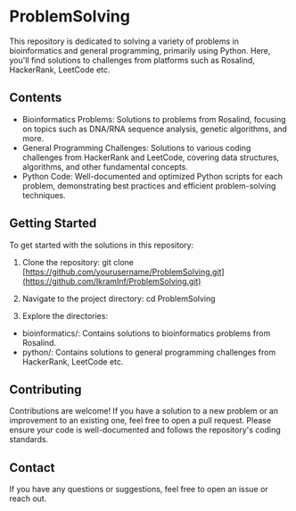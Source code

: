 # ProblemSolving

This repository is dedicated to solving a variety of problems in bioinformatics and general programming, primarily using Python. Here, you'll find solutions to challenges from platforms such as Rosalind, HackerRank, LeetCode etc.

## Contents
* Bioinformatics Problems: Solutions to problems from Rosalind, focusing on topics such as DNA/RNA sequence analysis, genetic algorithms, and more.
* General Programming Challenges: Solutions to various coding challenges from HackerRank and LeetCode, covering data structures, algorithms, and other fundamental concepts.
* Python Code: Well-documented and optimized Python scripts for each problem, demonstrating best practices and efficient problem-solving techniques.

## Getting Started
To get started with the solutions in this repository:

1. Clone the repository:
   git clone [https://github.com/yourusername/ProblemSolving.git](https://github.com/IkramInf/ProblemSolving.git)

2. Navigate to the project directory:
   cd ProblemSolving

3. Explore the directories:
  - bioinformatics/: Contains solutions to bioinformatics problems from Rosalind.
  - python/: Contains solutions to general programming challenges from HackerRank, LeetCode etc.

## Contributing
Contributions are welcome! If you have a solution to a new problem or an improvement to an existing one, feel free to open a pull request. Please ensure your code is well-documented and follows the repository's coding standards.

## Contact
If you have any questions or suggestions, feel free to open an issue or reach out.

